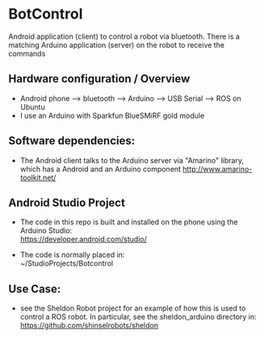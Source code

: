 # BotControl
Android application (client) to control a robot via bluetooth.
There is a matching Arduino application (server) on the robot to receive the commands

## Hardware configuration / Overview
- Android phone --> bluetooth --> Arduino --> USB Serial --> ROS on Ubuntu 
- I use an Arduino with Sparkfun BlueSMiRF gold module


## Software dependencies:
- The Android client talks to the Arduino server via "Amarino" library, which has a Android and an Arduino component
  http://www.amarino-toolkit.net/


## Android Studio Project
- The code in this repo is built and installed on the phone using the Arduino Studio:  
  https://developer.android.com/studio/

- The code is normally placed in:  
  ~/StudioProjects/Botcontrol


## Use Case:
- see the Sheldon Robot project for an example of how this is used to control a ROS robot.  In particular, see the sheldon_arduino directory in:  
  https://github.com/shinselrobots/sheldon

